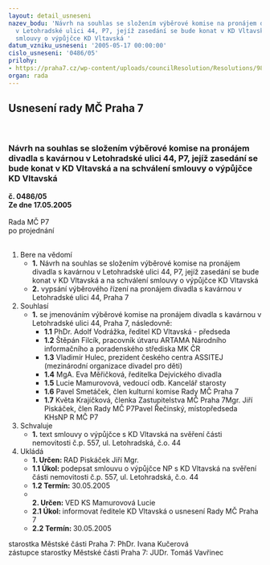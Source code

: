 ```yaml
---
layout: detail_usneseni
nazev_bodu: 'Návrh na souhlas se složením výběrové komise na pronájem divadla s kavárnou
  v Letohradské ulici 44, P7, jejíž zasedání se bude konat v KD Vltavská a na schválení
  smlouvy o výpůjčce KD Vltavská '
datum_vzniku_usneseni: '2005-05-17 00:00:00'
cislo_usneseni: '0486/05'
prilohy:
- https://praha7.cz/wp-content/uploads/councilResolution/Resolutions/9890/25-sml_v%c3%bdp%c5%afj%c4%8dka.doc
organ: rada
---
```

<div id="ucUsn_pList" class="usn">
	<span><h2>Usnesení rady MČ Praha 7 </h2>
<br></span><div class="standBody">
<span><h3>Návrh na souhlas se složením výběrové komise na pronájem divadla s kavárnou v Letohradské ulici 44, P7, jejíž zasedání se bude konat v KD Vltavská a na schválení smlouvy o výpůjčce KD Vltavská </h3></span><div class="center">
		<strong>č. 0486/05</strong><br>
	</div>
<div class="center">
		<strong>Ze dne 17.05.2005</strong><br><br>
	</div>Rada MČ P7<br> po projednání<br><br><ol>
<li>Bere na vědomí<ul>
<li>
<strong>1.</strong> Návrh na souhlas se složením výběrové komise na pronájem divadla s kavárnou v Letohradské ulici 44, P7, jejíž zasedání se bude konat v KD Vltavská a na schválení smlouvy o výpůjčce KD Vltavská </li>
<li>
<strong>2.</strong> vypsání výběrového řízení na pronájem divadla s kavárnou v Letohradské ulici 44, Praha 7 </li>
</ul>
</li>
<li>Souhlasí<ul><li>
<strong>1.</strong> se jmenováním výběrové komise na pronájem divadla s kavárnou v Letohradské ulici 44, Praha 7, následovně:<ul>
<li>
<strong>1.1</strong> PhDr. Adolf Vodrážka, ředitel KD Vltavská - předseda </li>
<li>
<strong>1.2</strong> Štěpán Filcík, pracovník útvaru ARTAMA Národního informačního a poradenského střediska MK ČR</li>
<li>
<strong>1.3</strong> Vladimír Hulec, prezident českého centra ASSITEJ (mezinárodní organizace divadel pro děti)</li>
<li>
<strong>1.4</strong> MgA. Eva Měřičková, ředitelka Dejvického divadla </li>
<li>
<strong>1.5</strong> Lucie Mamurovová, vedoucí odb. Kancelář starosty </li>
<li>
<strong>1.6</strong> Pavel Smetáček, člen kulturní komise Rady MČ Praha 7</li>
<li>
<strong>1.7</strong> Květa Krajíčková, členka Zastupitelstva MČ Praha 7Mgr. Jiří Piskáček, člen Rady MČ P7Pavel Řečinský, místopředseda KHsNP R MČ P7  </li>
</ul>
</li></ul>
</li>
<li>Schvaluje<ul><li>
<strong>1.</strong> text smlouvy o výpůjčce s KD Vltavská na svěření části nemovitosti č.p. 557, ul. Letohradská, č.o. 44</li></ul>
</li>
<li>Ukládá<ul>
<li>
<strong>1. Určen: </strong>RAD Piskáček Jiří Mgr.</li>
<li>
<strong>1.1 Úkol: </strong>podepsat smlouvu o výpůjčce NP s KD Vltavská na svěření části nemovitosti č.p. 557, ul. Letohradská, č.o. 44 </li>
<li>
<strong>1.2 Termín: </strong>30.05.2005</li>
<li>
<strong><br>2. Určen: </strong>VED KS Mamurovová Lucie</li>
<li>
<strong>2.1 Úkol: </strong>informovat ředitele KD Vltavská o usnesení Rady MČ Praha 7</li>
<li>
<strong>2.2 Termín: </strong>30.05.2005</li>
</ul>
</li>
</ol>starostka Městské části Praha 7: PhDr. Ivana Kučerová<br>zástupce starostky Městské části Praha 7: JUDr. Tomáš Vavřinec 
</div>
</div>